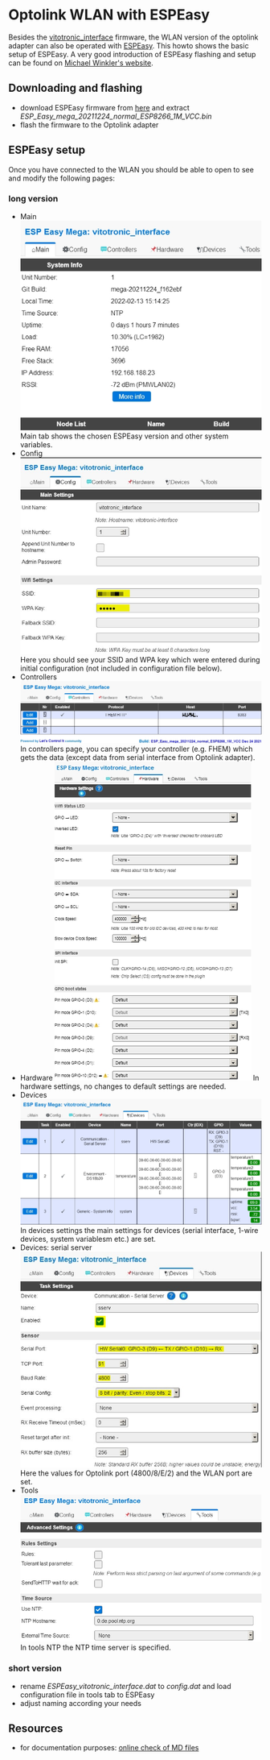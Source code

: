 # Optolink WLAN with ESPEasy
Besides the [vitotronic_interface](https://github.com/pemue-git/vitotronic_interface) firmware, the WLAN version of the optolink adapter can also be operated with [ESPEasy](https://espeasy.readthedocs.io/en/latest/).
This howto shows the basic setup of ESPEasy. A very good introduction of ESPEasy flashing and setup can be found on [Michael Winkler's website](https://www.mwinklerblog.de/smarthome/esp-easy/espeasy-firmware/).

## Downloading and flashing
- download ESPEasy firmware from [here](https://github.com/letscontrolit/ESPEasy/releases/download/mega-20211224/ESPEasy_ESP82xx_mega-20211224.zip) and extract *ESP_Easy_mega_20211224_normal_ESP8266_1M_VCC.bin*
- flash the firmware to the Optolink adapter

## ESPEasy setup
Once you have connected to the WLAN you should be able to open to see and modify the following pages:
### long version
- Main ![picture](pic/ESPEasy-pic01.jpg)
  Main tab shows the chosen ESPEasy version and other system variables.
- Config ![picture](pic/ESPEasy-pic02.jpg)
  Here you should see your SSID and WPA key which were entered during initial configuration (not included in configuration file below).
- Controllers ![picture](pic/ESPEasy-pic03.jpg)
  In controllers page, you can specify your controller (e.g. FHEM) which gets the data (except data from serial interface from Optolink adapter).
- Hardware ![picture](pic/ESPEasy-pic04.jpg)
  In hardware settings, no changes to default settings are needed.
- Devices ![picture](pic/ESPEasy-pic05.jpg)
  In devices settings the main settings for devices (serial interface, 1-wire devices, system variablesm etc.) are set.
- Devices: serial server ![picture](pic/ESPEasy-pic06.jpg)
  Here the values for Optolink port (4800/8/E/2) and the WLAN port are set.
- Tools ![picture](pic/ESPEasy-pic07.jpg)
  In tools NTP the NTP time server is specified.
### short version
- rename *ESPEasy_vitotronic_interface.dat* to *config.dat* and load configuration file in tools tab to ESPEasy
- adjust naming according your needs

## Resources
* for documentation purposes: [online check of MD files](https://dillinger.io/)